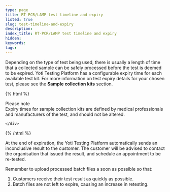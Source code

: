 ```yaml
---
type: page
title: RT-PCR/LAMP test timeline and expiry
listed: true
slug: test-timeline-and-expiry
description: 
index_title: RT-PCR/LAMP test timeline and expiry
hidden: 
keywords: 
tags: 
---
```


Depending on the type of test being used, there is usually a length of time that a collected sample can be safely processed before the test is deemed to be expired. Yoti Testing Platform has a configurable expiry time for each available test kit. For more information on test expiry details for your chosen test, please see the **Sample collection kits** section. 

{% html %}
<div class="alert-GTK">
    <div class="alert-title" id="GTK">
Please note   </div>
    <div class="alert-text">
Expiry times for sample collection kits are defined by medical professionals and manufacturers of the test, and should not be altered.   <div class="alert-links"> 

    </div>
</div>
{% /html %}

At the end of expiration, the Yoti Testing Platform automatically sends an inconclusive result to the customer. The customer will be advised to contact the organisation that issued the result, and schedule an appointment to be re-tested.

Remember to upload processed batch files a soon as possible so that:

1. Customers receive their test result as quickly as possible.
2. Batch files are not left to expire, causing an increase in retesting.